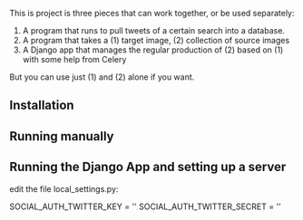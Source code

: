 This is project is three pieces that can work together, or be
used separately:

1. A program that runs to pull tweets of a certain search into a database.
2. A program that takes a (1) target image, (2) collection of source images
3. A Django app that manages the regular production of (2) based on (1) with some help from Celery

But you can use just (1) and (2) alone if you want.

Installation
------------


Running manually
----------------



Running the Django App and setting up a server
----------------------------------------------
edit the file local_settings.py:

SOCIAL_AUTH_TWITTER_KEY = '<twitter key>'
SOCIAL_AUTH_TWITTER_SECRET = '<twitter secret>'
